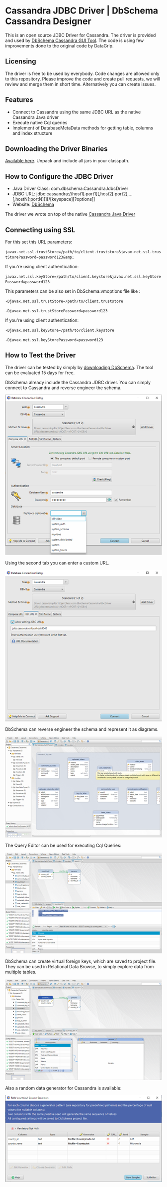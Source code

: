 # Cassandra JDBC Driver | DbSchema Cassandra Designer

This is an open source JDBC Driver for Cassandra.
The driver is provided and used by [DbSchema Cassandra GUI Tool](https://dbschema.com).
The code is using few improvements done to the original code by DataGrip.

## Licensing

The driver is free to be used by everybody. Code changes are allowed only to this repository. Please improve the code and create pull requests, we will review and merge them in short time.
Alternatively you can create issues.


## Features

* Connect to Cassandra using the same JDBC URL as the native Cassandra Java driver
* Execute native Cql queries
* Implement of DatabaseMetaData methods for getting table, columns and index structure

## Downloading the Driver Binaries

[Available here](https://dbschema.com/jdbc-drivers/CassandraJdbcDriver.zip). Unpack and include all jars in your classpath. 

## How to Configure the JDBC Driver

* Java Driver Class: com.dbschema.CassandraJdbcDriver
* JDBC URL: jdbc:cassandra://host1[:port1][,host2[:port2],...[,hostN[:portN]]][/[keyspace][?options]]
* Website: [DbSchema](https://dbschema.com/cassandra-designer-tool.html)

The driver we wrote on top of the native [Cassandra Java Driver](https://github.com/datastax/java-driver)

## Connecting using SSL

For this set this URL parameters:

`javax.net.ssl.trustStore=/path/to/client.truststore&javax.net.ssl.trustStorePassword=password123&amp;`

If you're using client authentication:

`javax.net.ssl.keyStore=/path/to/client.keystore&javax.net.ssl.keyStorePassword=password123`

This parameters can be also set in DbSchema.vmoptions file like :

`-Djavax.net.ssl.trustStore=/path/to/client.truststore`

`-Djavax.net.ssl.trustStorePassword=password123`

If you're using client authentication:

`-Djavax.net.ssl.keyStore=/path/to/client.keystore`

`-Djavax.net.ssl.keyStorePassword=password123`

## How to Test the Driver

The driver can be tested by simply by [downloading DbSchema](https://dbschema.com). 
The tool can be evaluated 15 days for free.

DbSchema already include the Cassandra JDBC driver. You can simply connect to Cassandra and reverse engineer the schema.

![Connect DbSchema to Cassandra](resources/images/dbschema-cassandra-connection-dialog.png)

Using the second tab you can enter a custom URL.

![Connect DbSchema to Cassandra using Custom URI](resources/images/dbschema-cassandra-connection-dialog-custom-url.png)

DbSchema can reverse engineer the schema and represent it as diagrams.

![Cassandra database diagrams](resources/images/dbschema-cassandra-diagram-gui-tool.png)

The Query Editor can be used for executing Cql Queries:

![Cassandra Query Editor](resources/images/dbschema-cassandra-query-editor.png)

DbSchema can create virtual foreign keys, which are saved to project file.
They can be used in Relational Data Browse, to simply explore data from multiple tables.

![Relational Data Browse for Cassandra](resources/images/dbschema-cassandra-relational-data-browse.png)

Also a random data generator for Cassandra is available:

![Cassandra Random Data Generator](resources/images/dbschema-cassandra-random-data-generator.png )

